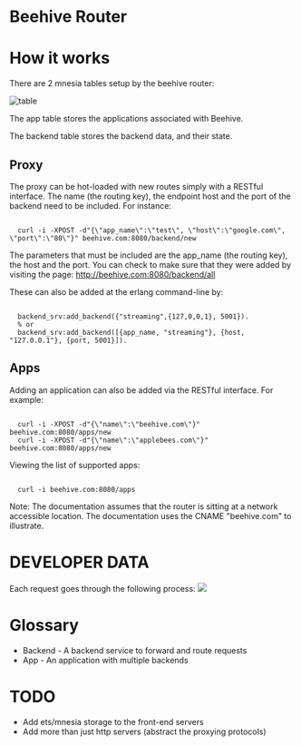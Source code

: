 Beehive Router
===

How it works
===
There are 2 mnesia tables setup by the beehive router:

<img src="http://i36.tinypic.com/t023xw.png" alt="table" />

The app table stores the applications associated with Beehive.

The backend table stores the backend data, and their state.

## Proxy

The proxy can be hot-loaded with new routes simply with a RESTful interface. The name (the routing key), the endpoint host and the port of the backend need to be included. For instance:

<pre><code>
  curl -i -XPOST -d"{\"app_name\":\"test\", \"host\":\"google.com\", \"port\":\"80\"}" beehive.com:8080/backend/new
</code></pre>

The parameters that must be included are the app_name (the routing key), the host and the port. You can check to make sure that they were added by visiting the page: http://beehive.com:8080/backend/all

These can also be added at the erlang command-line by:

<pre><code>
  backend_srv:add_backend({"streaming",{127,0,0,1}, 5001}).
  % or
  backend_srv:add_backend([{app_name, "streaming"}, {host, "127.0.0.1"}, {port, 5001}]).
</code></pre>

## Apps
Adding an application can also be added via the RESTful interface. For example:

<pre><code>
  curl -i -XPOST -d"{\"name\":\"beehive.com\"}" beehive.com:8080/apps/new
  curl -i -XPOST -d"{\"name\":\"applebees.com\"}" beehive.com:8080/apps/new
</code></pre>

Viewing the list of supported apps:

<pre><code>
  curl -i beehive.com:8080/apps
</code></pre>

Note: The documentation assumes that the router is sitting at a network accessible location. The documentation uses the CNAME "beehive.com" to illustrate.


DEVELOPER DATA
===

Each request goes through the following process:
<img src="http://www.websequencediagrams.com/cgi-bin/cdraw?lz=Q2xpZW50LT5Tb2NrZXRTZXJ2ZXI6IEluaXRpYWwgcmVxdWVzdAoAEgwtPlByb3h5SGFuZGwAIgp0ZSAACwwKABgMLT5SAEIGRGVjb2RlcjogAAMGAFYJABEOLT5BcHBTcnY6IENob3NlIGFuIGF2YWlsYWJsZSBiYWNrZW5kCgAdBgB8EEVuZ2FnZSBhbmQgY29ubmVjdCB0bwArCQB2HlNlbmQgaQCBaw5cbiB0aHJvdWdoIHRvIACCGAYAgR0RAII9BjogU3Bhd24gbGlzdGVuZXIgZm9yIGMAglkFIGRhdGEAgVQRAIJkCAAkE3MAgwIFADIF&s=rose" />

Glossary
===
  * Backend - A backend service to forward and route requests
  * App - An application with multiple backends

TODO
===
  * Add ets/mnesia storage to the front-end servers
  * Add more than just http servers (abstract the proxying protocols)